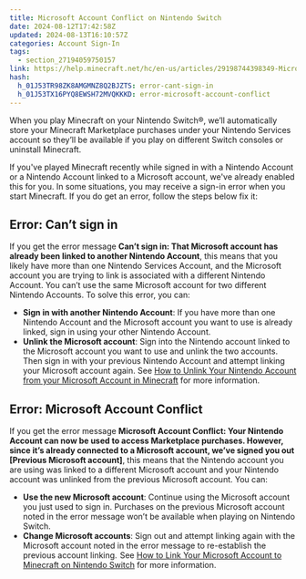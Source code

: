 ```yaml
---
title: Microsoft Account Conflict on Nintendo Switch
date: 2024-08-12T17:42:58Z
updated: 2024-08-13T16:10:57Z
categories: Account Sign-In
tags:
  - section_27194059750157
link: https://help.minecraft.net/hc/en-us/articles/29198744398349-Microsoft-Account-Conflict-on-Nintendo-Switch
hash:
  h_01J53TR98ZK8AMGMNZ8Q2BJZTS: error-cant-sign-in
  h_01J53TX16PYQ8EWSH72MVQKKKD: error-microsoft-account-conflict
---
```


When you play Minecraft on your Nintendo Switch®, we’ll automatically store your Minecraft Marketplace purchases under your Nintendo Services account so they’ll be available if you play on different Switch consoles or uninstall Minecraft.

If you've played Minecraft recently while signed in with a Nintendo Account or a Nintendo Account linked to a Microsoft account, we've already enabled this for you. In some situations, you may receive a sign-in error when you start Minecraft. If you do get an error, follow the steps below fix it:

## Error: Can’t sign in

If you get the error message **Can’t sign in: That Microsoft account has already been linked to another Nintendo Account**, this means that you likely have more than one Nintendo Services Account, and the Microsoft account you are trying to link is associated with a different Nintendo Account. You can’t use the same Microsoft account for two different Nintendo Accounts. To solve this error, you can: 

- **Sign in with another Nintendo Account**: If you have more than one Nintendo Account and the Microsoft account you want to use is already linked, sign in using your other Nintendo Account.  
- **Unlink the Microsoft account**: Sign into the Nintendo account linked to the Microsoft account you want to use and unlink the two accounts. Then sign in with your previous Nintendo Account and attempt linking your Microsoft account again. See [How to Unlink Your Nintendo Account from your Microsoft Account in Minecraft](./How-to-Unlink-Your-Nintendo-Account-from-your-Microsoft-Account-in-Minecraft.md) for more information.

## Error: Microsoft Account Conflict

If you get the error message **Microsoft Account Conflict: Your Nintendo Account can now be used to access Marketplace purchases. However, since it’s already connected to a Microsoft account, we’ve signed you out \[Previous Microsoft account\]**, this means that the Nintendo account you are using was linked to a different Microsoft account and your Nintendo account was unlinked from the previous Microsoft account. You can: 

- **Use the new Microsoft account**: Continue using the Microsoft account you just used to sign in. Purchases on the previous Microsoft account noted in the error message won’t be available when playing on Nintendo Switch. 
- **Change Microsoft accounts**: Sign out and attempt linking again with the Microsoft account noted in the error message to re-establish the previous account linking.  See [How to Link Your Microsoft Account to Minecraft on Nintendo Switch](./How-to-Link-Your-Microsoft-Account-to-Minecraft-on-Nintendo-Switch.md) for more information.
